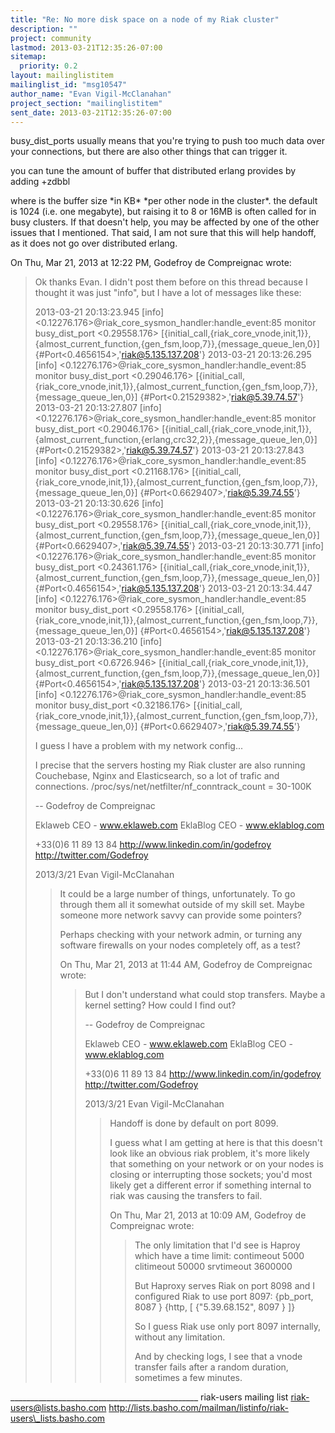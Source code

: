 ```yaml
---
title: "Re: No more disk space on a node of my Riak cluster"
description: ""
project: community
lastmod: 2013-03-21T12:35:26-07:00
sitemap:
  priority: 0.2
layout: mailinglistitem
mailinglist_id: "msg10547"
author_name: "Evan Vigil-McClanahan"
project_section: "mailinglistitem"
sent_date: 2013-03-21T12:35:26-07:00
---
```



busy\_dist\_ports usually means that you're trying to push too much data
over your connections, but there are also other things that can
trigger it.

you can tune the amount of buffer that distributed erlang provides by adding
+zdbbl 

where  is the buffer size \*in KB\* \*per other node in the
cluster\*. the default is 1024 (i.e. one megabyte), but raising it to
8 or 16MB is often called for in busy clusters. If that doesn't help,
you may be affected by one of the other issues that I mentioned. That
said, I am not sure that this will help handoff, as it does not go
over distributed erlang.



On Thu, Mar 21, 2013 at 12:22 PM, Godefroy de Compreignac
 wrote:
> Ok thanks Evan.
> I didn't post them before on this thread because I thought it was just
> "info", but I have a lot of messages like these:
>
> 2013-03-21 20:13:23.945 [info]
> <0.12276.176>@riak\_core\_sysmon\_handler:handle\_event:85 monitor
> busy\_dist\_port <0.29558.176>
> [{initial\_call,{riak\_core\_vnode,init,1}},{almost\_current\_function,{gen\_fsm,loop,7}},{message\_queue\_len,0}]
> {#Port<0.4656154>,'riak@5.135.137.208'}
> 2013-03-21 20:13:26.295 [info]
> <0.12276.176>@riak\_core\_sysmon\_handler:handle\_event:85 monitor
> busy\_dist\_port <0.29046.176>
> [{initial\_call,{riak\_core\_vnode,init,1}},{almost\_current\_function,{gen\_fsm,loop,7}},{message\_queue\_len,0}]
> {#Port<0.21529382>,'riak@5.39.74.57'}
> 2013-03-21 20:13:27.807 [info]
> <0.12276.176>@riak\_core\_sysmon\_handler:handle\_event:85 monitor
> busy\_dist\_port <0.29046.176>
> [{initial\_call,{riak\_core\_vnode,init,1}},{almost\_current\_function,{erlang,crc32,2}},{message\_queue\_len,0}]
> {#Port<0.21529382>,'riak@5.39.74.57'}
> 2013-03-21 20:13:27.843 [info]
> <0.12276.176>@riak\_core\_sysmon\_handler:handle\_event:85 monitor
> busy\_dist\_port <0.21168.176>
> [{initial\_call,{riak\_core\_vnode,init,1}},{almost\_current\_function,{gen\_fsm,loop,7}},{message\_queue\_len,0}]
> {#Port<0.6629407>,'riak@5.39.74.55'}
> 2013-03-21 20:13:30.626 [info]
> <0.12276.176>@riak\_core\_sysmon\_handler:handle\_event:85 monitor
> busy\_dist\_port <0.29558.176>
> [{initial\_call,{riak\_core\_vnode,init,1}},{almost\_current\_function,{gen\_fsm,loop,7}},{message\_queue\_len,0}]
> {#Port<0.6629407>,'riak@5.39.74.55'}
> 2013-03-21 20:13:30.771 [info]
> <0.12276.176>@riak\_core\_sysmon\_handler:handle\_event:85 monitor
> busy\_dist\_port <0.24361.176>
> [{initial\_call,{riak\_core\_vnode,init,1}},{almost\_current\_function,{gen\_fsm,loop,7}},{message\_queue\_len,0}]
> {#Port<0.4656154>,'riak@5.135.137.208'}
> 2013-03-21 20:13:34.447 [info]
> <0.12276.176>@riak\_core\_sysmon\_handler:handle\_event:85 monitor
> busy\_dist\_port <0.29558.176>
> [{initial\_call,{riak\_core\_vnode,init,1}},{almost\_current\_function,{gen\_fsm,loop,7}},{message\_queue\_len,0}]
> {#Port<0.4656154>,'riak@5.135.137.208'}
> 2013-03-21 20:13:36.210 [info]
> <0.12276.176>@riak\_core\_sysmon\_handler:handle\_event:85 monitor
> busy\_dist\_port <0.6726.946>
> [{initial\_call,{riak\_core\_vnode,init,1}},{almost\_current\_function,{gen\_fsm,loop,7}},{message\_queue\_len,0}]
> {#Port<0.4656154>,'riak@5.135.137.208'}
> 2013-03-21 20:13:36.501 [info]
> <0.12276.176>@riak\_core\_sysmon\_handler:handle\_event:85 monitor
> busy\_dist\_port <0.32186.176>
> [{initial\_call,{riak\_core\_vnode,init,1}},{almost\_current\_function,{gen\_fsm,loop,7}},{message\_queue\_len,0}]
> {#Port<0.6629407>,'riak@5.39.74.55'}
>
> I guess I have a problem with my network config...
>
> I precise that the servers hosting my Riak cluster are also running
> Couchebase, Nginx and Elasticsearch, so a lot of trafic and connections.
> /proc/sys/net/netfilter/nf\_conntrack\_count = 30-100K
>
>
>
> --
> Godefroy de Compreignac
>
> Eklaweb CEO - www.eklaweb.com
> EklaBlog CEO - www.eklablog.com
>
> +33(0)6 11 89 13 84
> http://www.linkedin.com/in/godefroy
> http://twitter.com/Godefroy
>
>
> 2013/3/21 Evan Vigil-McClanahan 
>>
>> It could be a large number of things, unfortunately. To go through
>> them all it somewhat outside of my skill set. Maybe someone more
>> network savvy can provide some pointers?
>>
>> Perhaps checking with your network admin, or turning any software
>> firewalls on your nodes completely off, as a test?
>>
>> On Thu, Mar 21, 2013 at 11:44 AM, Godefroy de Compreignac
>>  wrote:
>> > But I don't understand what could stop transfers. Maybe a kernel
>> > setting?
>> > How could I find out?
>> >
>> > --
>> > Godefroy de Compreignac
>> >
>> > Eklaweb CEO - www.eklaweb.com
>> > EklaBlog CEO - www.eklablog.com
>> >
>> > +33(0)6 11 89 13 84
>> > http://www.linkedin.com/in/godefroy
>> > http://twitter.com/Godefroy
>> >
>> >
>> > 2013/3/21 Evan Vigil-McClanahan 
>> >>
>> >> Handoff is done by default on port 8099.
>> >>
>> >> I guess what I am getting at here is that this doesn't look like an
>> >> obvious riak problem, it's more likely that something on your network
>> >> or on your nodes is closing or interrupting those sockets; you'd most
>> >> likely get a different error if something internal to riak was causing
>> >> the transfers to fail.
>> >>
>> >> On Thu, Mar 21, 2013 at 10:09 AM, Godefroy de Compreignac
>> >>  wrote:
>> >> > The only limitation that I'd see is Haproy which have a time limit:
>> >> > contimeout 5000
>> >> > clitimeout 50000
>> >> > srvtimeout 3600000
>> >> >
>> >> > But Haproxy serves Riak on port 8098 and I configured Riak to use
>> >> > port
>> >> > 8097:
>> >> > {pb\_port, 8087 }
>> >> > {http, [ {"5.39.68.152", 8097 } ]}
>> >> >
>> >> > So I guess Riak use only port 8097 internally, without any
>> >> > limitation.
>> >> >
>> >> > And by checking logs, I see that a vnode transfer fails after a
>> >> > random
>> >> > duration, sometimes a few minutes.
>> >
>> >
>
>

\_\_\_\_\_\_\_\_\_\_\_\_\_\_\_\_\_\_\_\_\_\_\_\_\_\_\_\_\_\_\_\_\_\_\_\_\_\_\_\_\_\_\_\_\_\_\_
riak-users mailing list
riak-users@lists.basho.com
http://lists.basho.com/mailman/listinfo/riak-users\_lists.basho.com


